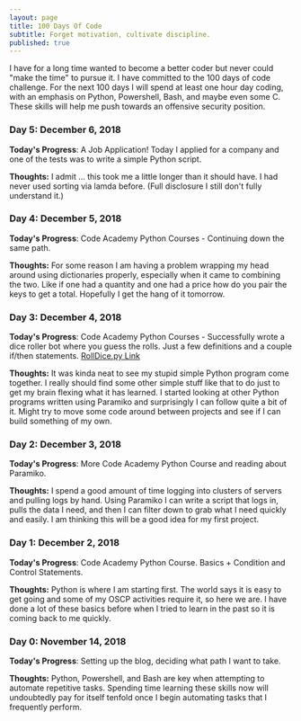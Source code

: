 ```yaml
---
layout: page
title: 100 Days Of Code
subtitle: Forget motivation, cultivate discipline.
published: true
---
```


I have for a long time wanted to become a better coder but never could "make the time" to pursue it. I have committed to the 100 days of code challenge. For the next 100 days I will spend at least one hour day coding, with an emphasis on Python, Powershell, Bash, and maybe even some C. These skills will help me push towards an offensive security position. 

### Day 5: December 6, 2018 

**Today's Progress**: A Job Application! Today I applied for a company and one of the tests was to write a simple Python script. 

**Thoughts:** I admit ... this took me a little longer than it should have. I had never used sorting via lamda before. (Full disclosure I still don't fully understand it.) 

### Day 4: December 5, 2018 

**Today's Progress**: Code Academy Python Courses - Continuing down the same path.

**Thoughts:** For some reason I am having a problem wrapping my head around using dictionaries properly, especially when it came to combining the two. Like if one had a quantity and one had a price how do you pair the keys to get a total. Hopefully I get the hang of it tomorrow. 

### Day 3: December 4, 2018 

**Today's Progress**: Code Academy Python Courses - Successfully wrote a dice roller bot where you guess the rolls. Just a few definitions and a couple if/then statements. [RollDice.py Link](https://github.com/jasonhacks/NoobPython/blob/master/RollDice.py)

**Thoughts:** It was kinda neat to see my stupid simple Python program come together. I really should find some other simple stuff like that to do just to get my brain flexing what it has learned. I started looking at other Python programs written using Paramiko and surprisingly I can follow quite a bit of it. Might try to move some code around between projects and see if I can build something of my own. 

### Day 2: December 3, 2018 

**Today's Progress**: More Code Academy Python Course and reading about Paramiko.

**Thoughts:** I spend a good amount of time logging into clusters of servers and pulling logs by hand. Using Paramiko I can write a script that logs in, pulls the data I need, and then I can filter down to grab what I need quickly and easily. I am thinking this will be a good idea for my first project. 

### Day 1: December 2, 2018 

**Today's Progress**: Code Academy Python Course. Basics + Condition and Control Statements.

**Thoughts:** Python is where I am starting first. The world says it is easy to get going and some of my OSCP activities require it, so here we are. I have done a lot of these basics before when I tried to learn in the past so it is coming back to me quickly.

### Day 0: November 14, 2018 

**Today's Progress**: Setting up the blog, deciding what path I want to take. 

**Thoughts:** Python, Powershell, and Bash are key when attempting to automate repetitive tasks. Spending time learning these skills now will undoubtedly pay for itself tenfold once I begin automating tasks that I frequently perform. 

<!---

# 100 Days Of Code - Log

### Day 0: February 30, 2016 (Example 1)
##### (delete me or comment me out)

**Today's Progress**: Fixed CSS, worked on canvas functionality for the app.

**Thoughts:** I really struggled with CSS, but, overall, I feel like I am slowly getting better at it. Canvas is still new for me, but I managed to figure out some basic functionality.

**Link to work:** [Calculator App](http://www.example.com)

### Day 0: February 30, 2016 (Example 2)
##### (delete me or comment me out)

**Today's Progress**: Fixed CSS, worked on canvas functionality for the app.

**Thoughts**: I really struggled with CSS, but, overall, I feel like I am slowly getting better at it. Canvas is still new for me, but I managed to figure out some basic functionality.

**Link(s) to work**: [Calculator App](http://www.example.com)


### Day 1: June 27, Monday

**Today's Progress**: I've gone through many exercises on FreeCodeCamp.

**Thoughts** I've recently started coding, and it's a great feeling when I finally solve an algorithm challenge after a lot of attempts and hours spent.

**Link(s) to work**
1. [Find the Longest Word in a String](https://www.freecodecamp.com/challenges/find-the-longest-word-in-a-string)
2. [Title Case a Sentence](https://www.freecodecamp.com/challenges/title-case-a-sentence)
--->
